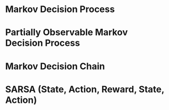 # Markov Decision Process

# Partially Observable Markov Decision Process

# Markov Decision Chain
# SARSA (State, Action, Reward, State, Action)
